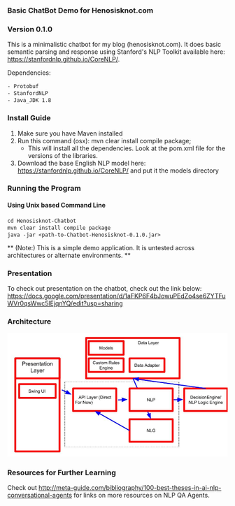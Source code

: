 ### Basic ChatBot Demo for Henosisknot.com
### Version 0.1.0

This is a minimalistic chatbot for my blog (henosisknot.com). It does basic semantic parsing and response using
Stanford's NLP Toolkit available here: https://stanfordnlp.github.io/CoreNLP/.

Dependencies:

    - Protobuf
    - StanfordNLP
    - Java_JDK 1.8

### Install Guide

1. Make sure you have Maven installed
2. Run this command (osx): mvn clear install compile package;
    - This will install all the dependencies. Look at the pom.xml file for the versions of the libraries.
3. Download the base English NLP model here:
    https://stanfordnlp.github.io/CoreNLP/
    and put it the models directory

### Running the Program

#### Using Unix based Command Line

```
cd Henosisknot-Chatbot
mvn clear install compile package
java -jar <path-to-Chatbot-Henosisknot-0.1.0.jar>
```

** (Note:) This is a simple demo application. It is untested across architectures or alternate environments. **

### Presentation

To check out  presentation on the chatbot, check out the link below:
https://docs.google.com/presentation/d/1aFKP6F4bJowuPEdZo4se6ZYTFuWVr0qsWwc5lEjqnYQ/edit?usp=sharing

### Architecture

![Architecture](https://github.com/andorsk/Chatbot-Henosisknot/blob/master/chatbot.jpg?raw=true)

### Resources for Further Learning
Check out http://meta-guide.com/bibliography/100-best-theses-in-ai-nlp-conversational-agents for links on more resources on NLP QA Agents.